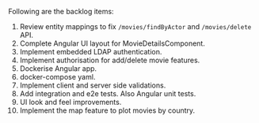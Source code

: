 Following are the backlog items:

1. Review entity mappings to fix `/movies/findByActor` and `/movies/delete` API.
2. Complete Angular UI layout for MovieDetailsComponent.
3. Implement embedded LDAP authentication.
4. Implement authorisation for add/delete movie features.
5. Dockerise Angular app.
6. docker-compose yaml.
7. Implement client and server side validations.
8. Add integration and e2e tests. Also Angular unit tests.
9. UI look and feel improvements.
10. Implement the map feature to plot movies by country.
